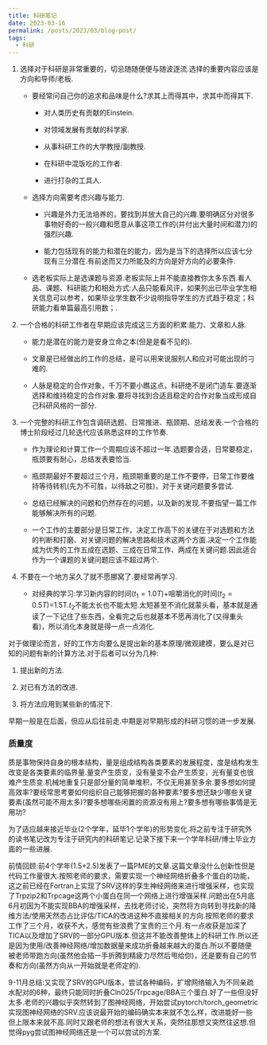 ```yaml
---
title: 科研笔记
date: 2023-03-16
permalink: /posts/2023/03/blog-post/
tags:
  - 科研
---
```


1. 选择对于科研是非常重要的，切忌随随便便与随波逐流.选择的重要内容应该是方向和导师/老板.

   + 要经常问自己你的追求和品味是什么?求其上而得其中，求其中而得其下.

     + 对人类历史有贡献的Einstein.

     + 对领域发展有贡献的科学家.

     + 从事科研工作的大学教授/副教授.

     + 在科研中混饭吃的工作者.

     + 进行打杂的工具人.

   + 选择方向需要考虑兴趣与能力.
   
     + 兴趣是外力无法培养的，要找到并放大自己的兴趣.要明确区分对很多事物好奇的一般兴趣和愿意从事这项工作的(并付出大量时间和潜力)的强烈兴趣.
     
     + 能力包括现有的能力和潜在的能力，因为是当下的选择所以应该七分现有三分潜在.有前途而又力所能及的方向是好方向的必要条件.
  
   + 选老板实际上是选课题与资源.老板实际上并不能直接教你太多东西.看人品、课题、科研能力和相处方式:人品只能看风评，如果列出已毕业学生相关信息可以参考，如果毕业学生数不少说明指导学生的方式趋于稳定；科研能力看单篇最高引用数；.


2. 一个合格的科研工作者在早期应该完成这三方面的积累:能力、文章和人脉.

   + 能力是潜在的能力是安身立命之本(但是是看不见的).
   
   + 文章是已经做出的工作的总结，是可以用来说服别人和应对可能出现的刁难的.
   
   + 人脉是稳定的合作对象，千万不要小瞧这点，科研绝不是闭门造车.要逐渐选择和维持稳定的合作对象.要将寻找到合适且稳定的合作对象当成形成自己科研风格的一部分.

3. 一个完整的科研工作包含调研选题、日常推进、瓶颈期、总结发表.一个合格的博士阶段经过几轮迭代应该熟悉这样的工作节奏.

   + 作为理论和计算工作一个周期应该不超过一年.选题要合适，日常要稳定，瓶颈要有耐心，总结发表要恰当.
   
   + 瓶颈期最好不要超过三个月，瓶颈期重要的是工作不要停，日常工作要维持等待转机(先为不可胜，以待敌之可胜)，对于关键问题要多尝试.
   
   + 总结已经解决的问题和仍然存在的问题，以及新的发现.不要指望一篇工作能够解决所有的问题.
   
   + 一个工作的主要部分是日常工作，决定工作高下的关键在于对选题和方法的判断和打磨、对关键问题的解决思路和技术这两个方面.决定一个工作能成为优秀的工作五成在选题、三成在日常工作、两成在关键问题.因此适合作为一个课题的关键问题应该不超过两个.


4. 不要在一个地方呆久了就不愿挪窝了.要经常再学习.

   + 对经典的学习:学习新内容的时间($t_1=1.0T$)+咀嚼消化的时间($t_2=0.5T$)=1.5T.$t_2$不能太长也不能太短.太短甚至不消化就蒙头看，基本就是通读了一下记住了些东西，全看完之后也就基本不愿再消化了(又得重头看)，所以消化本身就是得一点一点消化.

对于做理论而言，好的工作方向要么是提出新的基本原理/微观建模，要么是对已知的问题有新的计算方法.对于后者可以分为几种:

1. 提出新的方法.

2. 对已有方法的改进.

3. 将方法应用到某些新的情况下.

早期一般是在后面，但应从后往前走.中期是对早期形成的科研习惯的进一步发展.

### 质量度

质是事物保持自身的根本结构，量是组成结构各类要素的发展程度，度是结构发生改变是各类要素的临界量.量变产生质变，没有量变不会产生质变，光有量变也很难产生质变.机械地重复只是部分量的简单堆积，不仅无用甚至多余.要多想如何提高效率?要经常思考要如何组织自己能够把握的各种要素?要多想还缺少哪些关键要素(虽然可能不用太多)?要多想哪些闲置的资源没有用上?要多想有哪些事情是无用功?


为了适应越来接近毕业(2个学年，延毕1个学年)的形势变化.将之前专注于研究外的读书笔记改为专注于研究内的科研笔记.记录下接下来一个学年科研/博士毕业方面的一些进展.

前情回顾:前4个学年(1.5+2.5)发表了一篇PME的文章.这篇文章没什么创新性但是代码工作量很大.按照老师的要求，需要实现一个神经网络折叠多个蛋白的功能，这之前已经在Fortran上实现了SRV这样的孪生神经网络来进行增强采样，也实现了Trpzip2和Trpcage这两个小蛋白在同一个网络上进行增强采样.问题出在5月底6月初因为不能实现BBA的增强采样，去找老师讨论，突然将方向转到寻找新的降维方法/使用天然态占比评估/TICA的改进这种不直接相关的方向.按照老师的要求工作了三个月，收获不大，感觉有些浪费了宝贵的三个月.有一点收获是加深了TICA以及增加了SRV的一部分GPU版本.但这并不能改善整体上的科研工作.所以还是因为使用/改善神经网络/增加数据量来成功折叠越来越大的蛋白.所以不要随便被老师带跑方向(虽然他会插一手折腾到精疲力尽然后甩给你)，还是要有自己的节奏和方向(虽然方向从一开始就是老师定的).

9-11月总结:又实现了SRV的GPU版本，尝试各种编码，扩增网络输入为不同亲疏水配对的6种，最终只能同时折叠Cln025/Trpcage/BBA三个蛋白.好了一些但没好太多.老师的兴趣似乎突然转到了图神经网络，开始尝试pytorch/torch_geometric实现图神经网络的SRV.应该说最开始的编码确实本来就不怎么样，改进能好一些但上限本来就不高.同时又跟老师的想法有很大关系，突然往那想又突然往这想.但觉得pyg尝试图神经网络还是一个可以尝试的方案.